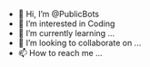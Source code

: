 - 👋 Hi, I’m @PublicBots
- 👀 I’m interested in Coding
- 🌱 I’m currently learning ...
- 💞️ I’m looking to collaborate on ...
- 📫 How to reach me ...

<!---
PublicBots/PublicBots is a ✨ special ✨ repository because its `README.md` (this file) appears on your GitHub profile.
You can click the Preview link to take a look at your changes.
--->

